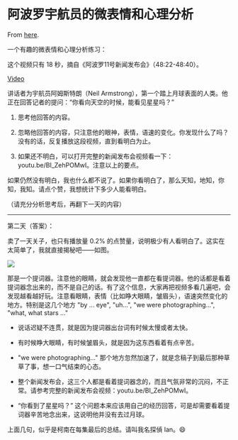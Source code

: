 # 阿波罗宇航员的微表情和心理分析

From [here](https://yinwang1.substack.com/p/ca0).

一个有趣的微表情和心理分析练习：

这个视频只有 18 秒，摘自《阿波罗11号新闻发布会》（48:22-48:40）。

[Video](https://www.youtube-nocookie.com/embed/BI_ZehPOMwI)

讲话者为宇航员阿姆斯特朗（Neil Armstrong），第一个踏上月球表面的人类。他正在回答记者的提问：“你看向天空的时候，能看见星星吗？”

1.  思考他回答的内容。

2.  忽略他回答的内容，只注意他的眼神，表情，语速的变化。你发现什么了吗？没有的话，反复播放这段视频，直到看明白为止。

3.  如果还不明白，可以打开完整的新闻发布会视频看一下：youtu.be/BI_ZehPOMwI。注意以上的要点。

如果仍然没有明白，我也什么都不说了。如果你看明白了，那么天知，地知，你知，我知。请点个赞，我想统计下多少人能看明白。

（请充分分析思考后，再翻下一天的内容）

* * *

第二天（答案）：

卖了一天关子，也只有播放量 0.2% 的点赞量，说明极少有人看明白了。这实在太简单了，我就直接揭秘吧——如图。

![](https://substackcdn.com/image/fetch/w_1456,c_limit,f_auto,q_auto:good,fl_progressive:steep/https%3A%2F%2Fbucketeer-e05bbc84-baa3-437e-9518-adb32be77984.s3.amazonaws.com%2Fpublic%2Fimages%2F42675ee8-b29b-4ea8-ad3c-6b42b4c0bdaa_2205x1668.jpeg)

那是一个提词器。注意他的眼睛，就会发现他一直都在看提词器。他的话都是看着提词器念出来的，而不是自己的话。有了这个信息，大家再把视频多看几遍吧，会发现越看越好玩。注意看眼睛，表情（比如睁大眼睛，皱眉头），语速突然变化的地方。特别是这几个地方 "by ... eye", "uh...", "we were photographing...", "what, what stars ..."

*   说话迟疑不连贯，就是因为提词器出台词有时候太慢或者太快。

*   有时候睁大眼睛，有时候皱眉头，就是因为这东西看着有点辛苦。

*   "we were photographing..." 那个地方忽然加速了，就是念稿子到最后那种草草了事，想一口气结束的心态。

*   整个新闻发布会，这三个人都是看着提词器念的，而且气氛非常的沉闷，不正常。请参考完整的新闻发布会视频：youtu.be/BI_ZehPOMwI。

*   “你看到了星星吗？” 这个问题本来应该用自己的经历回答，可是却需要看着提词器辛苦地念出来，这说明他并没有去过月球。

上面几句，似乎是柯南在每集最后的总结。请叫我名探偵 Ian。😄
